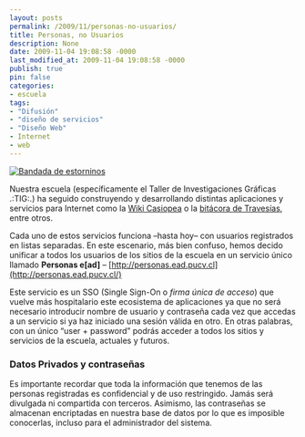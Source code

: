 ```yaml
---
layout: posts
permalink: /2009/11/personas-no-usuarios/
title: Personas, no Usuarios
description: None
date: 2009-11-04 19:08:58 -0000
last_modified_at: 2009-11-04 19:08:58 -0000
publish: true
pin: false
categories:
- escuela
tags:
- "Difusión"
- "diseño de servicios"
- "Diseño Web"
- Internet
- web
---
```

[![Bandada de estorninos](http://www.ead.pucv.cl/wp-content/archivos/2009/10/estorninos.jpg)](http://www.ead.pucv.cl/wp-content/archivos/2009/10/estorninos.jpg "Bandada de estorninos")

Nuestra escuela (específicamente el Taller de Investigaciones Gráficas .:TIG:.) ha seguido construyendo y desarrollando distintas aplicaciones y servicios para Internet como la [Wiki Casiopea](http://wiki.ead.pucv.cl/) o la [bitácora de Travesías](http://travesias.ead.pucv.cl/), entre otros.

Cada uno de estos servicios funciona –hasta hoy– con usuarios registrados en listas separadas. En este escenario, más bien confuso, hemos decido unificar a todos los usuarios de los sitios de la escuela en un servicio único llamado **Personas e[ad]** – [http://personas.ead.pucv.cl](http://personas.ead.pucv.cl/)

Este servicio es un SSO (Single Sign-On o _firma única de acceso_) que vuelve más hospitalario este ecosistema de aplicaciones ya que no será necesario introducir nombre de usuario y contraseña cada vez que accedas a un servicio si ya haz iniciado una sesión válida en otro. En otras palabras, con un único “user + password” podrás acceder a todos los sitios y servicios de la escuela, actuales y futuros.

### Datos Privados y contraseñas

Es importante recordar que toda la información que tenemos de las personas registradas es confidencial y de uso restringido. Jamás será divulgada ni compartida con terceros. Asimismo, las contraseñas se almacenan encriptadas en nuestra base de datos por lo que es imposible conocerlas, incluso para el administrador del sistema.
